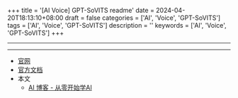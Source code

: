 +++
title = '[AI Voice] GPT-SoVITS readme'
date = 2024-04-20T18:13:10+08:00
draft = false
categories = ['AI', 'Voice', 'GPT-SoVITS']
tags = ['AI', 'Voice', 'GPT-SoVITS']
description = ''
keywords = ['AI', 'Voice', 'GPT-SoVITS']
+++

---

---

- [官网](https://github.com/RVC-Boss/GPT-SoVITS)
- [官方文档](https://www.yuque.com/baicaigongchang1145haoyuangong/ib3g1e)
- 本文
    - [AI 博客 - 从零开始学AI](https://ai-blog.aihub2022.top/post/ai-voice-gpt-sovits-readme/)
    <!-- - [微信 - 从零开始学AI](...) -->
    <!-- - [CSDN - 从零开始学AI](...) -->
    <!-- - [掘金 - 从零开始学AI](...) -->
    <!-- - [知乎 - 从零开始学AI](...) -->
    <!-- - [阿里云 - 从零开始学AI](...) -->
    <!-- - [腾讯云 - 从零开始学AI](...) -->
